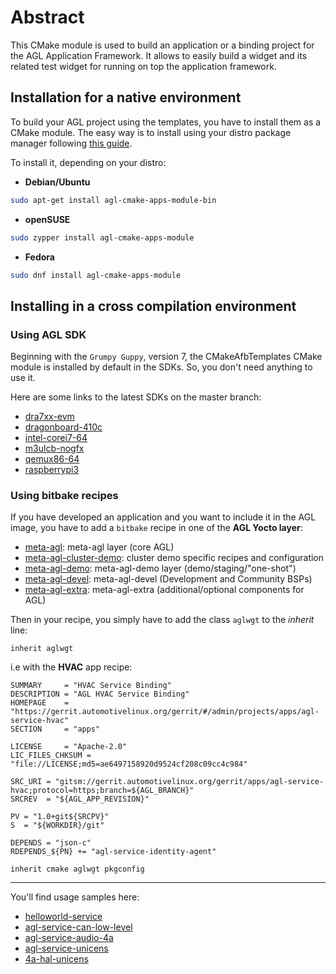 # Abstract

This CMake module is used to build an application or a binding project for the
AGL Application Framework. It allows to easily build a widget and its related
test widget for running on top the application framework.

## Installation for a native environment

To build your AGL project using the templates, you have to install them as
a CMake module. The easy way is to install using your distro package manager
following [this guide](http://docs.automotivelinux.org/docs/devguides/en/dev/reference/host-configuration/docs/1_Prerequisites.html).

To install it, depending on your distro:

* **Debian/Ubuntu**

```bash
sudo apt-get install agl-cmake-apps-module-bin
```

* **openSUSE**

```bash
sudo zypper install agl-cmake-apps-module
```

* **Fedora**

```bash
sudo dnf install agl-cmake-apps-module
```

## Installing in a cross compilation environment

### Using AGL SDK

Beginning with the `Grumpy Guppy`, version 7, the CMakeAfbTemplates CMake module
is installed by default in the SDKs. So, you don't need anything to use it.

Here are some links to the latest SDKs on the master branch:

* [dra7xx-evm](https://download.automotivelinux.org/AGL/snapshots/master/latest/dra7xx-evm/deploy/sdk/)
* [dragonboard-410c](https://download.automotivelinux.org/AGL/snapshots/master/latest/dragonboard-410c/deploy/sdk/)
* [intel-corei7-64](https://download.automotivelinux.org/AGL/snapshots/master/latest/intel-corei7-64/deploy/sdk/)
* [m3ulcb-nogfx](https://download.automotivelinux.org/AGL/snapshots/master/latest/m3ulcb-nogfx/deploy/sdk/)
* [qemux86-64](https://download.automotivelinux.org/AGL/snapshots/master/latest/qemux86-64/deploy/sdk/)
* [raspberrypi3](https://download.automotivelinux.org/AGL/snapshots/master/latest/raspberrypi3/deploy/sdk/)

### Using bitbake recipes

If you have developed an application and you want to include it in the AGL image,
you have to add a `bitbake` recipe in one of the **AGL Yocto layer**:

* [meta-agl](https://gerrit.automotivelinux.org/gerrit/#/admin/projects/AGL/meta-agl):
 meta-agl layer (core AGL)
* [meta-agl-cluster-demo](https://gerrit.automotivelinux.org/gerrit/#/admin/projects/AGL/meta-agl-cluster-demo):
 cluster demo specific recipes and configuration
* [meta-agl-demo](https://gerrit.automotivelinux.org/gerrit/#/admin/projects/AGL/meta-agl-demo):
 meta-agl-demo layer (demo/staging/"one-shot")
* [meta-agl-devel](https://gerrit.automotivelinux.org/gerrit/#/admin/projects/AGL/meta-agl-devel):
 meta-agl-devel (Development and Community BSPs)
* [meta-agl-extra](https://gerrit.automotivelinux.org/gerrit/#/admin/projects/AGL/meta-agl-extra):
 meta-agl-extra (additional/optional components for AGL)

Then in your recipe, you simply have to add the class `aglwgt` to the *inherit*
line:

```bb
inherit aglwgt
```

i.e with the **HVAC** app recipe:

```bb
SUMMARY     = "HVAC Service Binding"
DESCRIPTION = "AGL HVAC Service Binding"
HOMEPAGE    = "https://gerrit.automotivelinux.org/gerrit/#/admin/projects/apps/agl-service-hvac"
SECTION     = "apps"

LICENSE     = "Apache-2.0"
LIC_FILES_CHKSUM = "file://LICENSE;md5=ae6497158920d9524cf208c09cc4c984"

SRC_URI = "gitsm://gerrit.automotivelinux.org/gerrit/apps/agl-service-hvac;protocol=https;branch=${AGL_BRANCH}"
SRCREV  = "${AGL_APP_REVISION}"

PV = "1.0+git${SRCPV}"
S  = "${WORKDIR}/git"

DEPENDS = "json-c"
RDEPENDS_${PN} += "agl-service-identity-agent"

inherit cmake aglwgt pkgconfig
```

----

You'll find usage samples here:

* [helloworld-service](https://github.com/iotbzh/helloworld-service)
* [agl-service-can-low-level](https://gerrit.automotivelinux.org/gerrit/apps/agl-service-can-low-level)
* [agl-service-audio-4a](https://gerrit.automotivelinux.org/gerrit/#/admin/projects/apps/agl-service-audio-4a)
* [agl-service-unicens](https://gerrit.automotivelinux.org/gerrit/#/admin/projects/apps/agl-service-unicens)
* [4a-hal-unicens](https://gerrit.automotivelinux.org/gerrit/#/admin/projects/src/4a-hal-unicens)
